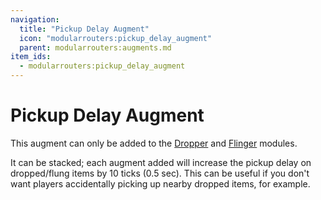 ```yaml
---
navigation:
  title: "Pickup Delay Augment"
  icon: "modularrouters:pickup_delay_augment"
  parent: modularrouters:augments.md
item_ids:
  - modularrouters:pickup_delay_augment
---
```


# Pickup Delay Augment

This augment can only be added to the [Dropper](../dropper.md) and [Flinger](../flinger.md) modules.

It can be stacked; each augment added will increase the pickup delay on dropped/flung items by 10 ticks (0.5 sec). This can be useful if you don't want players accidentally picking up nearby dropped items, for example.



<Recipe id="modularrouters:pickup_delay_augment" />

